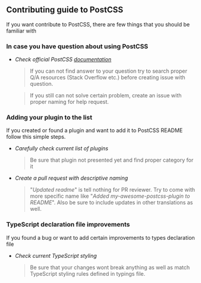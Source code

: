 ## Contributing guide to PostCSS

If you want contribute to PostCSS, there are few things that you should be familiar with

### In case you have question about using PostCSS

- *Check official PostCSS [documentation]()*

    > If you can not find answer to your question try to search proper Q/A resources (Stack Overflow etc.) before creating issue with question.

   >  If you still can not solve certain problem, create an issue with proper naming for help request.


### Adding your plugin to the list

If you created or found a plugin and want to add it to PostCSS README follow this simple steps.

- *Carefully check current list of plugins*

    > Be sure that plugin not presented yet and find proper category for it

- *Create a pull request with descriptive naming*

   > "*Updated readme*" is tell nothing for PR reviewer. Try to come with more specific name like
    "*Added my-awesome-postcss-plugin to README*". Also be sure to include updates in other translations as well.


### TypeScript declaration file improvements

If you found a bug or want to add certain improvements to types declaration file

- *Check current TypeScript styling*

   > Be sure that your changes wont break anything as well as match TypeScript styling rules defined in typings file.
